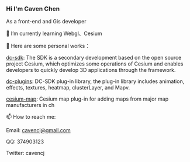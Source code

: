 ### Hi I'm Caven Chen

As a front-end and Gis developer

🌱 I’m currently learning Webgl、Cesium

🔭 Here are some personal works： 
  
  [dc-sdk](https://github.com/dvgis/dc-sdk): The SDK is a secondary development based on the open source project Cesium, which optimizes some operations of Cesium and enables developers to quickly develop 3D applications through the framework.
  
  [dc-plugins](https://github.com/dvgis/dc-plugins): DC-SDK plug-in library, the plug-in library includes animation, effects, textures, heatmap, clusterLayer, and Mapv.

  [cesium-map](https://github.com/dvgis/cesium-map): Cesium map plug-in for adding maps from major map manufacturers in ch


📫 How to reach me: 
   
   Email: cavencj@gmail.com
   
   QQ: 374903123
   
   Twitter: cavencj
   
   
